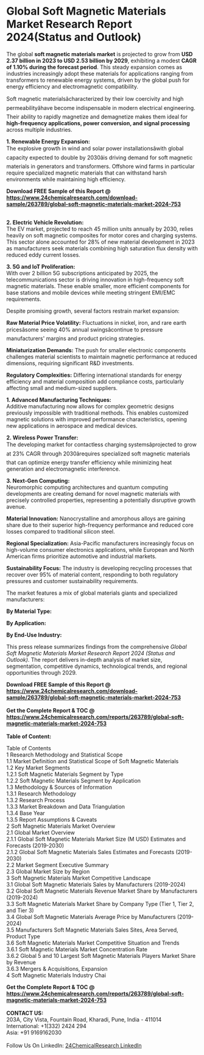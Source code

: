 <h1>Global Soft Magnetic Materials Market Research Report 2024(Status and Outlook)</h1><p>The global <strong>soft magnetic materials market</strong> is projected to grow from <strong>USD 2.37 billion in 2023 to USD 2.53 billion by 2029</strong>, exhibiting a modest <strong>CAGR of 1.10% during the forecast period</strong>. This steady expansion comes as industries increasingly adopt these materials for applications ranging from transformers to renewable energy systems, driven by the global push for energy efficiency and electromagnetic compatibility.</p><p>Soft magnetic materialsâcharacterized by their low coercivity and high permeabilityâhave become indispensable in modern electrical engineering. Their ability to rapidly magnetize and demagnetize makes them ideal for <strong>high-frequency applications, power conversion, and signal processing</strong> across multiple industries.</p><p><strong>1. Renewable Energy Expansion:</strong><br>
The explosive growth in wind and solar power installationsâwith global capacity expected to double by 2030âis driving demand for soft magnetic materials in generators and transformers. Offshore wind farms in particular require specialized magnetic materials that can withstand harsh environments while maintaining high efficiency.</p><div><b>Download FREE Sample of this Report @ 
            <a href="https://www.24chemicalresearch.com/download-sample/263789/global-soft-magnetic-materials-market-2024-753">
            https://www.24chemicalresearch.com/download-sample/263789/global-soft-magnetic-materials-market-2024-753</a></b></div><br><p><strong>2. Electric Vehicle Revolution:</strong><br>
The EV market, projected to reach 45 million units annually by 2030, relies heavily on soft magnetic composites for motor cores and charging systems. This sector alone accounted for 28% of new material development in 2023 as manufacturers seek materials combining high saturation flux density with reduced eddy current losses.</p><p><strong>3. 5G and IoT Proliferation:</strong><br>
With over 2 billion 5G subscriptions anticipated by 2025, the telecommunications sector is driving innovation in high-frequency soft magnetic materials. These enable smaller, more efficient components for base stations and mobile devices while meeting stringent EMI/EMC requirements.</p><p>Despite promising growth, several factors restrain market expansion:</p><p><strong>Raw Material Price Volatility:</strong> Fluctuations in nickel, iron, and rare earth pricesâsome seeing 40% annual swingsâcontinue to pressure manufacturers' margins and product pricing strategies.</p><p><strong>Miniaturization Demands:</strong> The push for smaller electronic components challenges material scientists to maintain magnetic performance at reduced dimensions, requiring significant R&amp;D investments.</p><p><strong>Regulatory Complexities:</strong> Differing international standards for energy efficiency and material composition add compliance costs, particularly affecting small and medium-sized suppliers.</p><p><strong>1. Advanced Manufacturing Techniques:</strong><br>
Additive manufacturing now allows for complex geometric designs previously impossible with traditional methods. This enables customized magnetic solutions with improved performance characteristics, opening new applications in aerospace and medical devices.</p><p><strong>2. Wireless Power Transfer:</strong><br>
The developing market for contactless charging systemsâprojected to grow at 23% CAGR through 2030ârequires specialized soft magnetic materials that can optimize energy transfer efficiency while minimizing heat generation and electromagnetic interference.</p><p><strong>3. Next-Gen Computing:</strong><br>
Neuromorphic computing architectures and quantum computing developments are creating demand for novel magnetic materials with precisely controlled properties, representing a potentially disruptive growth avenue.</p><p><strong>Material Innovation:</strong> Nanocrystalline and amorphous alloys are gaining share due to their superior high-frequency performance and reduced core losses compared to traditional silicon steel.</p><p><strong>Regional Specialization:</strong> Asia-Pacific manufacturers increasingly focus on high-volume consumer electronics applications, while European and North American firms prioritize automotive and industrial markets.</p><p><strong>Sustainability Focus:</strong> The industry is developing recycling processes that recover over 95% of material content, responding to both regulatory pressures and customer sustainability requirements.</p><p>The market features a mix of global materials giants and specialized manufacturers:</p><p><strong>By Material Type:</strong></p><p><strong>By Application:</strong></p><p><strong>By End-Use Industry:</strong></p><p>This press release summarizes findings from the comprehensive <em>Global Soft Magnetic Materials Market Research Report 2024 (Status and Outlook)</em>. The report delivers in-depth analysis of market size, segmentation, competitive dynamics, technological trends, and regional opportunities through 2029.</p><div><b>Download FREE Sample of this Report @ 
            <a href="https://www.24chemicalresearch.com/download-sample/263789/global-soft-magnetic-materials-market-2024-753">
            https://www.24chemicalresearch.com/download-sample/263789/global-soft-magnetic-materials-market-2024-753</a></b></div><br><div><b>Get the Complete Report & TOC @ 
            <a href="https://www.24chemicalresearch.com/reports/263789/global-soft-magnetic-materials-market-2024-753">
            https://www.24chemicalresearch.com/reports/263789/global-soft-magnetic-materials-market-2024-753</a></b></div><br>
            <b>Table of Content:</b><p>Table of Contents<br />
1 Research Methodology and Statistical Scope<br />
1.1 Market Definition and Statistical Scope of Soft Magnetic Materials<br />
1.2 Key Market Segments<br />
1.2.1 Soft Magnetic Materials Segment by Type<br />
1.2.2 Soft Magnetic Materials Segment by Application<br />
1.3 Methodology & Sources of Information<br />
1.3.1 Research Methodology<br />
1.3.2 Research Process<br />
1.3.3 Market Breakdown and Data Triangulation<br />
1.3.4 Base Year<br />
1.3.5 Report Assumptions & Caveats<br />
2 Soft Magnetic Materials Market Overview<br />
2.1 Global Market Overview<br />
2.1.1 Global Soft Magnetic Materials Market Size (M USD) Estimates and Forecasts (2019-2030)<br />
2.1.2 Global Soft Magnetic Materials Sales Estimates and Forecasts (2019-2030)<br />
2.2 Market Segment Executive Summary<br />
2.3 Global Market Size by Region<br />
3 Soft Magnetic Materials Market Competitive Landscape<br />
3.1 Global Soft Magnetic Materials Sales by Manufacturers (2019-2024)<br />
3.2 Global Soft Magnetic Materials Revenue Market Share by Manufacturers (2019-2024)<br />
3.3 Soft Magnetic Materials Market Share by Company Type (Tier 1, Tier 2, and Tier 3)<br />
3.4 Global Soft Magnetic Materials Average Price by Manufacturers (2019-2024)<br />
3.5 Manufacturers Soft Magnetic Materials Sales Sites, Area Served, Product Type<br />
3.6 Soft Magnetic Materials Market Competitive Situation and Trends<br />
3.6.1 Soft Magnetic Materials Market Concentration Rate<br />
3.6.2 Global 5 and 10 Largest Soft Magnetic Materials Players Market Share by Revenue<br />
3.6.3 Mergers & Acquisitions, Expansion<br />
4 Soft Magnetic Materials Industry Chai</p><div><b>Get the Complete Report & TOC @ 
            <a href="https://www.24chemicalresearch.com/reports/263789/global-soft-magnetic-materials-market-2024-753">
            https://www.24chemicalresearch.com/reports/263789/global-soft-magnetic-materials-market-2024-753</a></b></div><br><b>CONTACT US:</b><br>
            203A, City Vista, Fountain Road, Kharadi, Pune, India - 411014<br>
            International: +1(332) 2424 294<br>
            Asia: +91 9169162030 <br><br>
            Follow Us On LinkedIn: <a href="https://www.linkedin.com/company/24chemicalresearch/">24ChemicalResearch LinkedIn</a>